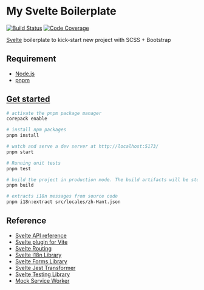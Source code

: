 # My Svelte Boilerplate

[![Build Status][ci-badge]][ci] [![Code Coverage][codecov-badge]][codecov]

[ci]: https://github.com/akunzai/svelte-boilerplate/actions?query=workflow%3ACI
[ci-badge]: https://github.com/akunzai/svelte-boilerplate/workflows/CI/badge.svg
[codecov]: https://codecov.io/gh/akunzai/svelte-boilerplate
[codecov-badge]: https://codecov.io/gh/akunzai/svelte-boilerplate/branch/main/graph/badge.svg?token=MIhzjUoLaM

[Svelte](https://svelte.dev) boilerplate to kick-start new project with SCSS + Bootstrap

## Requirement

- [Node.js](https://nodejs.org)
- [pnpm](https://pnpm.io/)

## [Get started](https://svelte.dev/blog/the-easiest-way-to-get-started)

```sh
# activate the pnpm package manager
corepack enable

# install npm packages
pnpm install

# watch and serve a dev server at http://localhost:5173/
pnpm start

# Running unit tests
pnpm test

# build the project in production mode. The build artifacts will be stored in the `dist/` directory
pnpm build

# extracts i18n messages from source code
pnpm i18n:extract src/locales/zh-Hant.json
```

## Reference

- [Svelte API reference](https://svelte.dev/docs)
- [Svelte plugin for Vite](https://github.com/sveltejs/vite-plugin-svelte)
- [Svelte Routing](https://github.com/EmilTholin/svelte-routing)
- [Svelte i18n Library](https://github.com/kaisermann/svelte-i18n)
- [Svelte Forms Library](https://github.com/tjinauyeung/svelte-forms-lib)
- [Svelte Jest Transformer](https://github.com/svelteness/svelte-jester)
- [Svelte Testing Library](https://testing-library.com/docs/svelte-testing-library/intro)
- [Mock Service Worker](https://mswjs.io/docs/)
